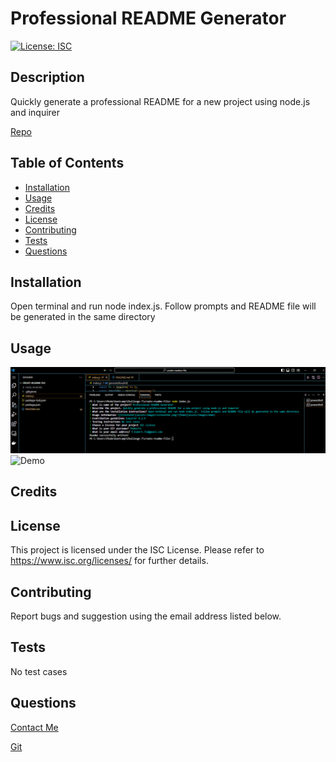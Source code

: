     
# Professional README Generator

[![License: ISC](https://img.shields.io/badge/License-ISC-blue.svg)](https://opensource.org/licenses/ISC)

## Description

Quickly generate a professional README for a new project using node.js and inquirer

[Repo](https://github.com/fhubert1/create-readme-file)

## Table of Contents
   - [Installation](#installation)
   - [Usage](#usage)
   - [Credits](#credits)
   - [License](#license)
   - [Contributing](#contributing)
   - [Tests](#tests)
   - [Questions](#questions)


## Installation
Open terminal and run node index.js.  Follow prompts and README file will be generated in the same directory

## Usage
![Screenshot](assets/images/screenshot.png) ![Demo](assets/images/demo.gif)

## Credits
    

## License

This project is licensed under the ISC License. Please refer to <https://www.isc.org/licenses/> for further details.
 



## Contributing
Report bugs and suggestion using the email address listed below.

## Tests
No test cases

## Questions
[Contact Me](mailto:f.hubert.712@gmail.com) 


[Git](https://github.com/fhubert1)
